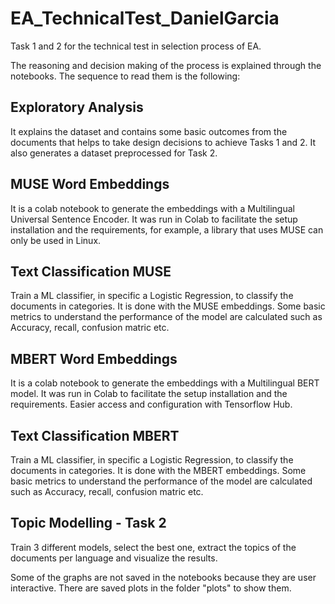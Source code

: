 # EA_TechnicalTest_DanielGarcia
Task 1 and 2 for the technical test in selection process of EA.

The reasoning and decision making of the process is explained through the notebooks. The sequence to read them is the following:

## Exploratory Analysis
It explains the dataset and contains some basic outcomes from the documents that helps to take design decisions to achieve Tasks 1 and 2. It also generates a dataset preprocessed for Task 2.

## MUSE Word Embeddings
It is a colab notebook to generate the embeddings with a Multilingual Universal Sentence Encoder. It was run in Colab to facilitate the setup installation and the requirements, for example, a library that uses MUSE can only be used in Linux.

## Text Classification MUSE
Train a ML classifier, in specific a Logistic Regression, to classify the documents in categories. It is done with the MUSE embeddings. Some basic metrics to understand the performance of the model are calculated such as Accuracy, recall, confusion matric etc.

## MBERT Word Embeddings
It is a colab notebook to generate the embeddings with a Multilingual BERT model. It was run in Colab to facilitate the setup installation and the requirements. Easier access and configuration with Tensorflow Hub.

## Text Classification MBERT
Train a ML classifier, in specific a Logistic Regression, to classify the documents in categories. It is done with the MBERT embeddings. Some basic metrics to understand the performance of the model are calculated such as Accuracy, recall, confusion matric etc.

## Topic Modelling - Task 2
Train 3 different models, select the best one, extract the topics of the documents per language and visualize the results.

Some of the graphs are not saved in the notebooks because they are user interactive. There are saved plots in the folder "plots" to show them.
